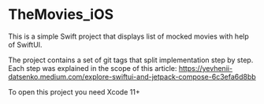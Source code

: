 # TheMovies_iOS

This is a simple Swift project that displays list of mocked movies with help of SwiftUI.

The project contains a set of git tags that split implementation step by step. Each step was explained in the scope of this article: 
https://yevhenii-datsenko.medium.com/explore-swiftui-and-jetpack-compose-6c3efa6d8bb

To open this project you need Xcode 11+
